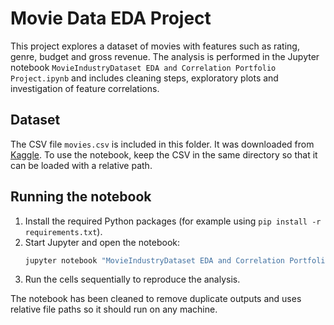 # Movie Data EDA Project

This project explores a dataset of movies with features such as rating, genre, budget and gross revenue. The analysis is performed in the Jupyter notebook `MovieIndustryDataset EDA and Correlation Portfolio Project.ipynb` and includes cleaning steps, exploratory plots and investigation of feature correlations.

## Dataset

The CSV file `movies.csv` is included in this folder. It was downloaded from [Kaggle](https://www.kaggle.com/datasets). To use the notebook, keep the CSV in the same directory so that it can be loaded with a relative path.

## Running the notebook

1. Install the required Python packages (for example using `pip install -r requirements.txt`).
2. Start Jupyter and open the notebook:
   ```bash
   jupyter notebook "MovieIndustryDataset EDA and Correlation Portfolio Project.ipynb"
   ```
3. Run the cells sequentially to reproduce the analysis.

The notebook has been cleaned to remove duplicate outputs and uses relative file paths so it should run on any machine.

